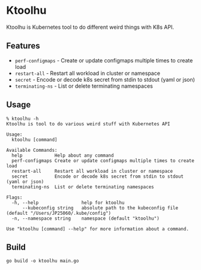 # Ktoolhu

Ktoolhu is Kubernetes tool to do different weird things with K8s API.

## Features

- `perf-configmaps` - Create or update configmaps multiple times to create load
- `restart-all`     - Restart all workload in cluster or namespace
- `secret`          - Encode or decode k8s secret from stdin to stdout (yaml or json)
- `terminating-ns`  - List or delete terminating namespaces


## Usage

```shell
% ktoolhu -h
Ktoolhu is tool to do various weird stuff with Kubernetes API

Usage:
  ktoolhu [command]

Available Commands:
  help            Help about any command
  perf-configmaps Create or update configmaps multiple times to create load
  restart-all     Restart all workload in cluster or namespace
  secret          Encode or decode k8s secret from stdin to stdout (yaml or json)
  terminating-ns  List or delete terminating namespaces

Flags:
  -h, --help                help for ktoolhu
      --kubeconfig string   absolute path to the kubeconfig file (default "/Users/JP25060/.kube/config")
  -n, --namespace string    namespace (default "ktoolhu")

Use "ktoolhu [command] --help" for more information about a command.
```

## Build

```shell
go build -o ktoolhu main.go
```
